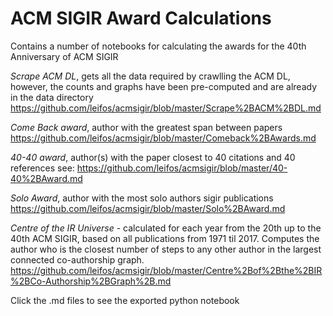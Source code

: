 # ACM SIGIR Award Calculations

Contains a number of notebooks for calculating the awards for the 40th Anniversary of ACM SIGIR

*Scrape ACM DL*, gets all the data required by crawlling the ACM DL, 
however, the counts and graphs have been pre-computed and are already in the data directory
https://github.com/leifos/acmsigir/blob/master/Scrape%2BACM%2BDL.md

*Come Back award*, author with the greatest span between papers
https://github.com/leifos/acmsigir/blob/master/Comeback%2BAwards.md

*40-40 award*, author(s) with the paper closest to 40 citations and 40 references
see: https://github.com/leifos/acmsigir/blob/master/40-40%2BAward.md

*Solo Award*, author with the most solo authors sigir publications
https://github.com/leifos/acmsigir/blob/master/Solo%2BAward.md

*Centre of the IR Universe* - calculated for each year from the 20th up to the 40th ACM SIGIR, based on all publications from 1971 til 2017. Computes the author who is the closest number of steps to any other author in the largest connected co-authorship graph.
https://github.com/leifos/acmsigir/blob/master/Centre%2Bof%2Bthe%2BIR%2BCo-Authorship%2BGraph%2B.md


Click the .md files to see the exported python notebook
